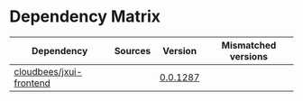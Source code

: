 # Dependency Matrix

Dependency | Sources | Version | Mismatched versions
---------- | ------- | ------- | -------------------
[cloudbees/jxui-frontend](https://github.com/cloudbees/jxui-frontend) |  | [0.0.1287](https://github.com/cloudbees/jxui-frontend/releases/tag/v0.0.1287) | 
